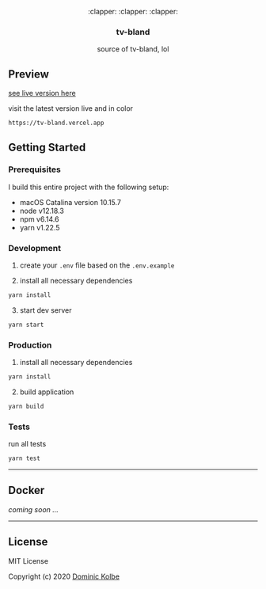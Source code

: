 <p align="center">
  <p align="center">:clapper: :clapper: :clapper:</p>
  <h3 align="center">tv-bland</h3>
  <p align="center">source of tv-bland, lol<p>
</p>

## Preview

[see live version here](https://tv-bland.vercel.app)

visit the latest version live and in color

```http
https://tv-bland.vercel.app
```

## Getting Started

### Prerequisites

I build this entire project with the following setup:

- macOS Catalina version 10.15.7
- node v12.18.3
- npm v6.14.6
- yarn v1.22.5

### Development

1. create your `.env` file based on the `.env.example`

2. install all necessary dependencies

```bash
yarn install
```

3. start dev server

```bash
yarn start
```

### Production

1. install all necessary dependencies

```bash
yarn install
```

2. build application

```bash
yarn build
```

### Tests

run all tests

```bash
yarn test
```

---

## Docker

_coming soon ..._

---

## License

MIT License

Copyright (c) 2020 [Dominic Kolbe](https://dominickolbe.dk)
